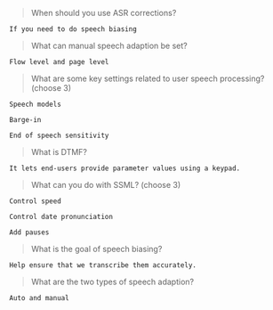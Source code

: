 >When should you use ASR corrections?
```
If you need to do speech biasing
```

>What can manual speech adaption be set?
```
Flow level and page level
```

>What are some key settings related to user speech processing? (choose 3)
```
Speech models
```
```
Barge-in
```
```
End of speech sensitivity
```

>What is DTMF?
```
It lets end-users provide parameter values using a keypad.
```

>What can you do with SSML? (choose 3)
```
Control speed
```
```
Control date pronunciation
```
```
Add pauses
```

>What is the goal of speech biasing?
```
Help ensure that we transcribe them accurately.
```

>What are the two types of speech adaption?
```
Auto and manual
```